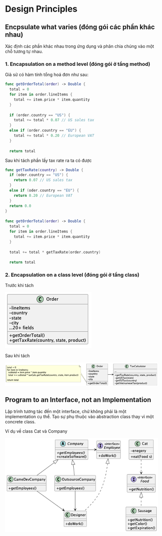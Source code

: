 # Design Principles
## Encpsulate what varies (đóng gói các phần khác nhau)
Xác định các phần khác nhau trong ứng dụng và phân chia chúng vào một chỗ tương tự nhau.

### 1. Encapsulation on a method level (đóng gói ở tầng method)
Giả sử có hàm tính tổng hoá đơn như sau:

```swift
func getOrderTotal(order) -> Double {
  total = 0
  for item in order.lineItems {
    total += item.price * item.quantity
  }

  if (order.country == "US") {
    total += total * 0.07 // US sales tax
  }
  else if (order.country == "EU") {
    total += total * 0.20 // European VAT
  }

  return total
```

Sau khi tách phần lấy tax rate ra ta có được
```swift
func getTaxRate(country) -> Double {
  if (oder.country == "US") {
    return 0.07 // US sales tax
  }
  else if (oder.country == "EU") {
    return 0.20 // European VAT
  }
  return 0.0
}

func getOrderTotal(order) -> Double {
  total = 0
  for item in order.lineItems {
    total += item.price * item.quantity
  }

  total += total * getTaxRate(order.country)

  return total
```

### 2. Encapsulation on a class level (đóng gói ở tầng class)
Trước khi tách

![Before encapsulation class](/out//00.diagrams/02.design-parterns//00.design-principles/before_encapsulation_class_level/Before%20Encapsulation%20Class%20Level.png)

Sau khi tách

![After encapsulation class](/out//00.diagrams/02.design-parterns//00.design-principles/after_encapsulation_class_level/After%20Encapsulation%20Class%20Level.png)


## Program to an Interface, not an Implementation
Lập trình tương tác đến một interface, chứ không phải là một implementation cụ thể. Tạo sự phụ thuộc vào abstraction class thay vì một concrete class.

Ví dụ về class Cat và Company

![Program to an Interface](/out//00.diagrams/02.design-parterns/00.design-principles/program_to_interface/Program%20to%20an%20Interface.png)